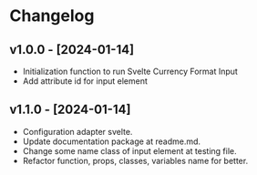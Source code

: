 # Changelog

## v1.0.0 - [2024-01-14]
- Initialization function to run Svelte Currency Format Input
- Add attribute id for input element

## v1.1.0 - [2024-01-14]
- Configuration adapter svelte.
- Update documentation package at readme.md.
- Change some name class of input element at testing file.
- Refactor function, props, classes, variables name for better.